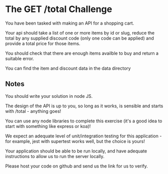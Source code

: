 # The GET /total Challenge

You have been tasked with making an API for a shopping cart.

Your api should take a list of one or more items by id or slug, reduce the total by any supplied discount code (only one code can be applied) and provide a total price for those items.

You should check that there are enough items availble to buy and return a suitable error.

You can find the item and discount data in the data directory

## Notes

You should write your solution in node JS.

The design of the API is up to you, so long as it works, is sensible and starts with /total - anything goes!

You can use any node libraries to complete this exercise (it's a good idea to start with something like express or koa)!

We expect an adequate level of unit/integration testing for this application - for example, jest with supertest works well, but the choice is yours! 

Your application should be able to be run locally, and have adequate instructions to allow us to run the server locally.

Please host your code on github and send us the link for us to verify.
